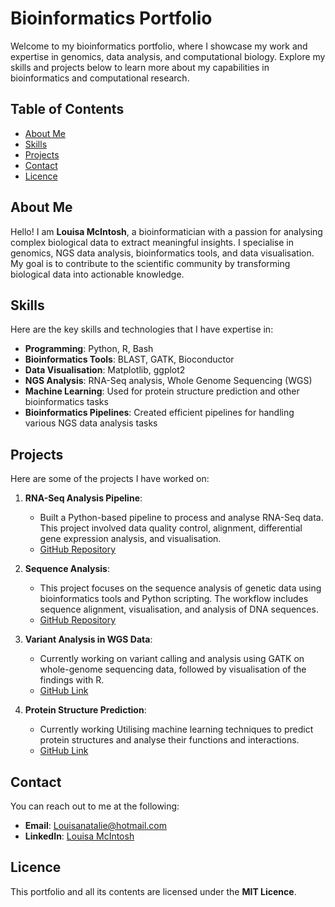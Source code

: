 # Bioinformatics Portfolio

Welcome to my bioinformatics portfolio, where I showcase my work and expertise in genomics, data analysis, and computational biology. Explore my skills and projects below to learn more about my capabilities in bioinformatics and computational research.

## Table of Contents

- [About Me](#about-me)
- [Skills](#skills)
- [Projects](#projects)
- [Contact](#contact)
- [Licence](#licence)

## About Me

Hello! I am **Louisa McIntosh**, a bioinformatician with a passion for analysing complex biological data to extract meaningful insights. I specialise in genomics, NGS data analysis, bioinformatics tools, and data visualisation. My goal is to contribute to the scientific community by transforming biological data into actionable knowledge.

## Skills

Here are the key skills and technologies that I have expertise in:

- **Programming**: Python, R, Bash
- **Bioinformatics Tools**: BLAST, GATK, Bioconductor
- **Data Visualisation**: Matplotlib, ggplot2
- **NGS Analysis**: RNA-Seq analysis, Whole Genome Sequencing (WGS)
- **Machine Learning**: Used for protein structure prediction and other bioinformatics tasks
- **Bioinformatics Pipelines**: Created efficient pipelines for handling various NGS data analysis tasks

## Projects

Here are some of the projects I have worked on:

1. **RNA-Seq Analysis Pipeline**: 
   - Built a Python-based pipeline to process and analyse RNA-Seq data. This project involved data quality control, alignment, differential gene expression analysis, and visualisation.
   - [GitHub Repository](https://github.com/Louisa-Mcintosh/Rna-seq-analysis-pipeline.git)
     
2. **Sequence Analysis**: 
   - This project focuses on the sequence analysis of genetic data using bioinformatics tools and Python scripting. The workflow includes sequence alignment, visualisation, and analysis of DNA sequences.
   - [GitHub Repository](https://github.com/Louisa-Mcintosh/Sequence-analysis.git)
     
3. **Variant Analysis in WGS Data**:
   - Currently working on variant calling and analysis using GATK on whole-genome sequencing data, followed by visualisation of the findings with R.
   - [GitHub Link](https://github.com/your-repo)

4. **Protein Structure Prediction**:
   - Currently working Utilising machine learning techniques to predict protein structures and analyse their functions and interactions.
   - [GitHub Link](https://github.com/your-repo)

## Contact

You can reach out to me at the following:

- **Email**: Louisanatalie@hotmail.com
- **LinkedIn**: [Louisa McIntosh](https://www.linkedin.com/in/louisa-m-292640121/)

## Licence

This portfolio and all its contents are licensed under the **MIT Licence**.



